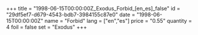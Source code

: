 +++
title = "1998-06-15T00:00:00Z_Exodus_Forbid_[en_es]_false"
id = "29df5ef7-d679-4543-bdb7-3984155c87e0"
date = "1998-06-15T00:00:00Z"
name = "Forbid"
lang = ["en","es"]
price = "0.55"
quantity = 4
foil = false
set = "Exodus"
+++
